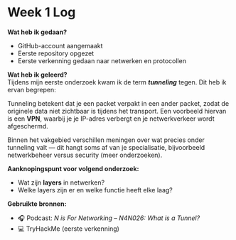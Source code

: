 # Week 1 Log

**Wat heb ik gedaan?**  
- GitHub-account aangemaakt  
- Eerste repository opgezet  
- Eerste verkenning gedaan naar netwerken en protocollen

**Wat heb ik geleerd?**  
Tijdens mijn eerste onderzoek kwam ik de term ***tunneling*** tegen. Dit heb ik ervan begrepen:

Tunneling betekent dat je een packet verpakt in een ander packet, zodat de originele data niet zichtbaar is tijdens het transport. Een voorbeeld hiervan is een **VPN**, waarbij je je IP-adres verbergt en je netwerkverkeer wordt afgeschermd.

Binnen het vakgebied verschillen meningen over wat precies onder tunneling valt — dit hangt soms af van je specialisatie, bijvoorbeeld netwerkbeheer versus security (meer onderzoeken).

**Aanknopingspunt voor volgend onderzoek:**  
- Wat zijn **layers** in netwerken?
- Welke layers zijn er en welke functie heeft elke laag?

**Gebruikte bronnen:**  
- 🎧 Podcast: *N is For Networking – N4N026: What is a Tunnel?*  
- 💻 TryHackMe (eerste verkenning)

  

